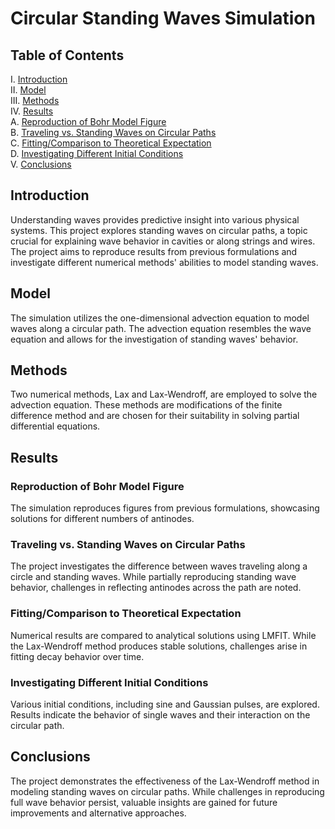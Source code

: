 # Circular Standing Waves Simulation

## Table of Contents
I. [Introduction](#introduction)  
II. [Model](#model)  
III. [Methods](#methods)  
IV. [Results](#results)  
    A. [Reproduction of Bohr Model Figure](#reproduction-of-bohr-model-figure)  
    B. [Traveling vs. Standing Waves on Circular Paths](#traveling-vs-standing-waves-on-circular-paths)  
    C. [Fitting/Comparison to Theoretical Expectation](#fitting-comparison-to-theoretical-expectation)  
    D. [Investigating Different Initial Conditions](#investigating-different-initial-conditions)  
V. [Conclusions](#conclusions)  

## Introduction
Understanding waves provides predictive insight into various physical systems. This project explores standing waves on circular paths, a topic crucial for explaining wave behavior in cavities or along strings and wires. The project aims to reproduce results from previous formulations and investigate different numerical methods' abilities to model standing waves.

## Model
The simulation utilizes the one-dimensional advection equation to model waves along a circular path. The advection equation resembles the wave equation and allows for the investigation of standing waves' behavior. 

## Methods
Two numerical methods, Lax and Lax-Wendroff, are employed to solve the advection equation. These methods are modifications of the finite difference method and are chosen for their suitability in solving partial differential equations.

## Results
### Reproduction of Bohr Model Figure
The simulation reproduces figures from previous formulations, showcasing solutions for different numbers of antinodes.

### Traveling vs. Standing Waves on Circular Paths
The project investigates the difference between waves traveling along a circle and standing waves. While partially reproducing standing wave behavior, challenges in reflecting antinodes across the path are noted.

### Fitting/Comparison to Theoretical Expectation
Numerical results are compared to analytical solutions using LMFIT. While the Lax-Wendroff method produces stable solutions, challenges arise in fitting decay behavior over time.

### Investigating Different Initial Conditions
Various initial conditions, including sine and Gaussian pulses, are explored. Results indicate the behavior of single waves and their interaction on the circular path.

## Conclusions
The project demonstrates the effectiveness of the Lax-Wendroff method in modeling standing waves on circular paths. While challenges in reproducing full wave behavior persist, valuable insights are gained for future improvements and alternative approaches.
